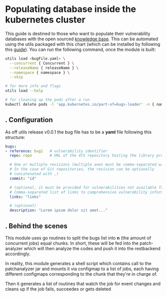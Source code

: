 # Populating database inside the kubernetes cluster

This guide is destined to those who want to populate their vulnerability databases with the open sourced [knowledge base](https://github.com/SAP/vulnerability-assessment-kb).
This can be automated using the utils packaged with this chart (which can be installed by following this [guide](../utils/README.md)). You can run the following command, once the module is built:

```sh
utils load <bugFile.yaml> \
  --concurrent { Concurrent } \
  --releaseName { releaseName } \
  --namespace { namespace } \
  --skip

# for more info and flags
utils load --help

# for cleaning up the pods after a run
kubectl delete pods -l 'app.kubernetes.io/part-of=bugs-loader' -n { namespace }
```

## . Configuration
As off utils release v0.0.1 the bug file has to be a **yaml** file following this structure:
```yaml
bugs:
- reference: bug1   # vulnerability identifier
  repo: repo        # URL of the VCS repository hosting the library project

  # One or multiple revisions (multiple ones must be comma-separated w/o blanks).
  # In the case of Git repositories, the revision can be optionally
  # concatenated with ,)
  commit: "id"        

  # (optional, it must be provided for vulnerabilities not available from the NVD) )
  # Comma-separated list of links to comprehensive vulnerability information
  links: "links"

  # (optional)
  description: "Lorem ipsum dolor sit amet..."
```

## . Behind the scenes

This module uses go routines to split the bugs list into **n** (the amount of concurrent jobs) equal chunks. In short, these will be fed into the patch-analyzer which will then analyze the codes and push it into the restbackend accordingly.

In reality, this module generates a shell script which contains call to the patchanalyzer jar and mounts it via configmap to a list of jobs, each having different configmaps corresponding to the chunk that they're in charge of.

Then it generates a list of routines that watch the job for event changes and cleans up if the job fails, succeedes or gets deleted
